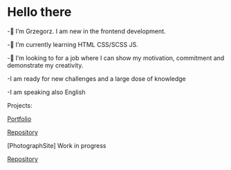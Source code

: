 # Hello there

-👋 I’m Grzegorz. I am new in the frontend development.

-🌱 I’m currently learning HTML CSS/SCSS JS. 

-💞️ I’m looking to for a job where I can show my motivation, commitment and demonstrate my creativity.

-I am ready for new challenges and a large dose of knowledge

-I am speaking also English 


Projects:

[Portfolio](http://grzegorzszwed.000webhostapp.com/)

[Repository](https://github.com/czesuaww/GrzegorzSzwedSite)    

[PhotographSite] Work in progress

[Repository](https://github.com/czesuaww/PhotographSite)


